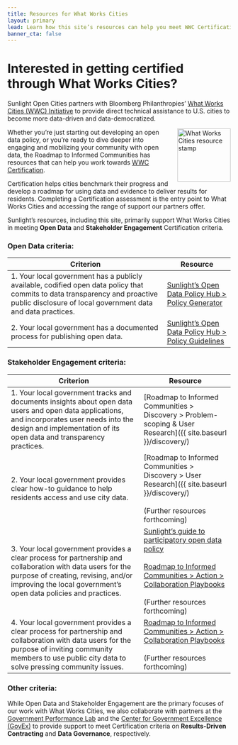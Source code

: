 ```yaml
---
title: Resources for What Works Cities
layout: primary
lead: Learn how this site’s resources can help you meet WWC Certification criteria
banner_cta: false
---
```


# Interested in getting certified through What Works Cities?

Sunlight Open Cities partners with Bloomberg Philanthropies’ [What Works Cities (WWC) Initiative](https://whatworkscities.bloomberg.org/) to provide direct technical assistance to U.S. cities to become more data-driven and data-democratized.

<img src="{{ site.baseurl }}/assets/img/logos/wwc-resource-stamp.png" align="right" alt="What Works Cities resource stamp" width="120" style="margin-left:15px;">

Whether you’re just starting out developing an open data policy, or you’re ready to dive deeper into engaging and mobilizing your community with open data, the Roadmap to Informed Communities has resources that can help you work towards [WWC Certification](https://whatworkscities.bloomberg.org/certification/).

Certification helps cities benchmark their progress and develop a roadmap for using data and evidence to deliver results for residents. Completing a Certification assessment is the entry point to What Works Cities and accessing the range of support our partners offer.

Sunlight’s resources, including this site, primarily support What Works Cities in meeting **Open Data** and **Stakeholder Engagement** Certification criteria.

### Open Data criteria:

|Criterion|Resource|
|---|---|
|1. Your local government has a publicly available, codified open data policy that commits to data transparency and proactive public disclosure of local government data and data practices.|[Sunlight’s Open Data Policy Hub > Policy Generator](https://opendatapolicyhub.sunlightfoundation.com/generator/)|
|2. Your local government has a documented process for publishing open data.|[Sunlight’s Open Data Policy Hub > Policy Guidelines](https://opendatapolicyhub.sunlightfoundation.com/guidelines/)|

### Stakeholder Engagement criteria:

|Criterion|Resource|
|---|---|
|1. Your local government tracks and documents insights about open data users and open data applications, and incorporates user needs into the design and implementation of its open data and transparency practices.|[Roadmap to Informed Communities > Discovery > Problem-scoping & User Research]({{ site.baseurl }}/discovery/)|
|2. Your local government provides clear how-to guidance to help residents access and use city data.|[Roadmap to Informed Communities > Discovery > User Research]({{ site.baseurl }}/discovery/) <br><br>(Further resources forthcoming)|
|3. Your local government provides a clear process for partnership and collaboration with data users for the purpose of creating, revising, and/or improving the local government’s open data policies and practices.|[Sunlight’s guide to participatory open data policy](https://sunlightfoundation.com/policy/open-cities/projects-resources/#crowdlaw)<br><br>[Roadmap to Informed Communities > Action > Collaboration Playbooks]() <br><br>(Further resources forthcoming)|
|4. Your local government provides a clear process for partnership and collaboration with data users for the purpose of inviting community members to use public city data to solve pressing community issues.|[Roadmap to Informed Communities > Action > Collaboration Playbooks]() <br><br>(Further resources forthcoming)|

### Other criteria:

While Open Data and Stakeholder Engagement are the primary focuses of our work with What Works Cities, we also collaborate with partners at the [Government Performance Lab](https://govlab.hks.harvard.edu/) and the [Center for Government Excellence (GovEx)](https://govex.jhu.edu/) to provide support to meet Certification criteria on **Results-Driven Contracting** and **Data Governance**, respectively.

<!-- <script src="{{ site.baseurl }}/assets/js/create-toc-from-headings.js"></script> -->
